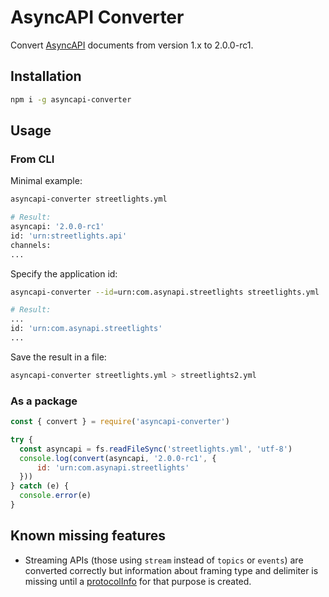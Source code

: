 # AsyncAPI Converter

Convert [AsyncAPI](https://asyncapi.com) documents from version 1.x to 2.0.0-rc1.

## Installation

```sh
npm i -g asyncapi-converter
```

## Usage

### From CLI

Minimal example:

```sh
asyncapi-converter streetlights.yml

# Result:
asyncapi: '2.0.0-rc1'
id: 'urn:streetlights.api'
channels:
...
```

Specify the application id:

```sh
asyncapi-converter --id=urn:com.asynapi.streetlights streetlights.yml

# Result:
...
id: 'urn:com.asynapi.streetlights'
...
```

Save the result in a file:

```sh
asyncapi-converter streetlights.yml > streetlights2.yml
```

### As a package

```js
const { convert } = require('asyncapi-converter')

try {
  const asyncapi = fs.readFileSync('streetlights.yml', 'utf-8')
  console.log(convert(asyncapi, '2.0.0-rc1', {
      id: 'urn:com.asynapi.streetlights'
  }))
} catch (e) {
  console.error(e)
}
```

## Known missing features

* Streaming APIs (those using `stream` instead of `topics` or `events`) are converted correctly but information about framing type and delimiter is missing until a [protocolInfo](https://github.com/asyncapi/extensions-catalog/issues/1) for that purpose is created.
